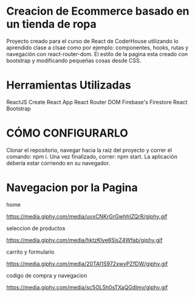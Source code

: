 # Creacion de Ecommerce basado en un tienda de ropa 

Proyecto creado para el curso de React de CoderHouse utilizando lo aprendido clase a clsae como por ejemplo: componentes, hooks, rutas y navegación con react-router-dom. El estilo de la pagina esta creado con bootstrap y modificando pequeñas cosas desde CSS.

# Herramientas Utilizadas 

ReactJS
Create React App
React Router DOM
Firebase's Firestore 
React Bootstrap

# CÓMO CONFIGURARLO
Clonar el repositorio, navegar hacia la raíz del proyecto y correr el comando: npm i.
Una vez finalizado, correr: npm start.
La aplicación debería estar corriendo en su navegador.

# Navegacion por la Pagina

home

https://media.giphy.com/media/uvxCNKrGrGwhhIZQrR/giphy.gif

seleccion de productos

https://media.giphy.com/media/hktzKlye65IsZ4Wfab/giphy.gif

carrito y formulario

https://media.giphy.com/media/20TAI1S972xwyPZfDW/giphy.gif

codigo de compra y navegacion 

https://media.giphy.com/media/sc5OL5h0sTXaQGdlmv/giphy.gif

